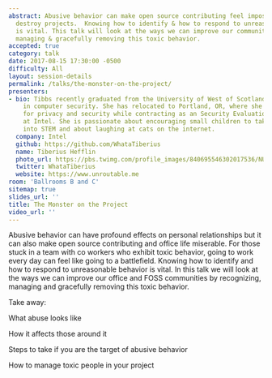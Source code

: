 ```yaml
---
abstract: Abusive behavior can make open source contributing feel impossible & even
  destroy projects.  Knowing how to identify & how to respond to unreasonable behavior
  is vital. This talk will look at the ways we can improve our communities by recognizing,
  managing & gracefully removing this toxic behavior.
accepted: true
category: talk
date: 2017-08-15 17:30:00 -0500
difficulty: All
layout: session-details
permalink: /talks/the-monster-on-the-project/
presenters:
- bio: Tibbs recently graduated from the University of West of Scotland with a degree
    in computer security. She has relocated to Portland, OR, where she evangelizes
    for privacy and security while contracting as an Security Evaluation Engineer
    at Intel. She is passionate about encouraging small children to take the plunge
    into STEM and about laughing at cats on the internet.
  company: Intel
  github: https://github.com/WhataTiberius
  name: Tiberius Hefflin
  photo_url: https://pbs.twimg.com/profile_images/840695546302017536/NUvp4QqA_400x400.jpg
  twitter: WhataTiberius
  website: https://www.unroutable.me
room: 'Ballrooms B and C'
sitemap: true
slides_url: ''
title: The Monster on the Project
video_url: ''
---
```


Abusive behavior can have profound effects on personal relationships but it can also make open source contributing and office life miserable. For those stuck in a team with co workers who exhibit toxic behavior, going to work every day can feel like going to a battlefield. Knowing how to identify and how to respond to unreasonable behavior is vital. In this talk we will look at the ways we can improve our office and FOSS communities by recognizing, managing and gracefully removing this toxic behavior.

Take away:

What  abuse looks like

How it affects those around it

Steps to take if you are the target of abusive behavior

How to manage toxic people in your project
